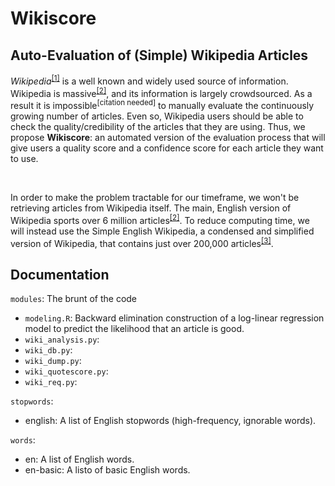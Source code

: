 # Wikiscore
## Auto-Evaluation of (Simple) Wikipedia Articles

<p>
<em>Wikipedia</em><sup><a href="https://www.wikipedia.org/">[1]</a></sup> is a well known and widely used source of information. Wikipedia is massive<sup><a href="https://en.wikipedia.org/wiki/Wikipedia:Size_comparisons#:~:text=Currently%2C%20the%20English%20Wikipedia%20alone,million%20articles%20in%20309%20languages.">[2]</a></sup>,
and its information is largely crowdsourced. As a result it is impossible<sup><a>[citation needed]</a></sup> to manually evaluate the continuously growing number of articles. Even so, Wikipedia users should be able to check the
quality/credibility of the articles that they are using. Thus, we propose <strong>Wikiscore</strong>: an automated version of the evaluation process that will give users a quality score and a confidence score for each article they
want to use.
</p>
<br/>
<p>
In order to make the problem tractable for our timeframe, we won't be retrieving articles from Wikipedia itself. The main, English version of Wikipedia sports over 6 million articles<sup><a href="https://en.wikipedia.org/wiki/Wikipedia:Size_comparisons#:~:text=Currently%2C%20the%20English%20Wikipedia%20alone,million%20articles%20in%20309%20languages.">[2]</a></sup>.
To reduce computing time, we will instead use the Simple English Wikipedia, a condensed and simplified version of Wikipedia, that contains just over 200,000 articles<sup><a href="https://en.wikipedia.org/wiki/Simple_English_Wikipedia">[3]</a></sup>.
</p>

## Documentation

`modules`: The brunt of the code
- `modeling.R`: Backward elimination construction of a log-linear regression model to predict the likelihood that an article is good.
- `wiki_analysis.py`:
- `wiki_db.py`:
- `wiki_dump.py`:
- `wiki_quotescore.py`:
- `wiki_req.py`:

`stopwords`:
- english: A list of English stopwords (high-frequency, ignorable words).

`words`: 
- en: A list of English words.
- en-basic: A listo of basic English words.